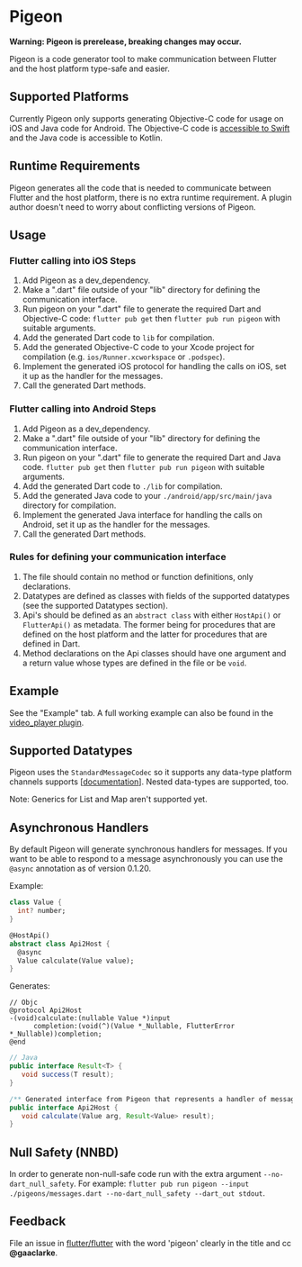 # Pigeon

**Warning: Pigeon is prerelease, breaking changes may occur.**

Pigeon is a code generator tool to make communication between Flutter and the
host platform type-safe and easier.

## Supported Platforms

Currently Pigeon only supports generating Objective-C code for usage on iOS and
Java code for Android.  The Objective-C code is [accessible to Swift](https://developer.apple.com/documentation/swift/imported_c_and_objective-c_apis/importing_objective-c_into_swift) and the Java
code is accessible to Kotlin.

## Runtime Requirements

Pigeon generates all the code that is needed to communicate between Flutter and
the host platform, there is no extra runtime requirement.  A plugin author
doesn't need to worry about conflicting versions of Pigeon.

## Usage

### Flutter calling into iOS Steps

1) Add Pigeon as a dev_dependency.
1) Make a ".dart" file outside of your "lib" directory for defining the communication interface.
1) Run pigeon on your ".dart" file to generate the required Dart and Objective-C code:
   `flutter pub get` then `flutter pub run pigeon` with suitable arguments.
1) Add the generated Dart code to `lib` for compilation.
1) Add the generated Objective-C code to your Xcode project for compilation
   (e.g. `ios/Runner.xcworkspace` or `.podspec`).
1) Implement the generated iOS protocol for handling the calls on iOS, set it up
   as the handler for the messages.
1) Call the generated Dart methods.

### Flutter calling into Android Steps

1) Add Pigeon as a dev_dependency.
1) Make a ".dart" file outside of your "lib" directory for defining the communication interface.
1) Run pigeon on your ".dart" file to generate the required Dart and Java code.
   `flutter pub get` then `flutter pub run pigeon` with suitable arguments.
1) Add the generated Dart code to `./lib` for compilation.
1) Add the generated Java code to your `./android/app/src/main/java` directory for compilation.
1) Implement the generated Java interface for handling the calls on Android, set it up
   as the handler for the messages.
1) Call the generated Dart methods.

### Rules for defining your communication interface

1) The file should contain no method or function definitions, only declarations.
1) Datatypes are defined as classes with fields of the supported datatypes (see
   the supported Datatypes section).
1) Api's should be defined as an `abstract class` with either `HostApi()` or
   `FlutterApi()` as metadata.  The former being for procedures that are defined
   on the host platform and the latter for procedures that are defined in Dart.
1) Method declarations on the Api classes should have one argument and a return
   value whose types are defined in the file or be `void`.

## Example

See the "Example" tab.  A full working example can also be found in the
[video_player plugin](https://github.com/flutter/plugins/tree/master/packages/video_player).

## Supported Datatypes

Pigeon uses the `StandardMessageCodec` so it supports any data-type platform
channels supports
[[documentation](https://flutter.dev/docs/development/platform-integration/platform-channels#codec)].  Nested data-types are supported, too.

Note: Generics for List and Map aren't supported yet.

## Asynchronous Handlers

By default Pigeon will generate synchronous handlers for messages.  If you want
to be able to respond to a message asynchronously you can use the `@async`
annotation as of version 0.1.20.

Example:

```dart
class Value {
  int? number;
}

@HostApi()
abstract class Api2Host {
  @async
  Value calculate(Value value);
}
```

Generates:

```objc
// Objc
@protocol Api2Host
-(void)calculate:(nullable Value *)input 
      completion:(void(^)(Value *_Nullable, FlutterError *_Nullable))completion;
@end
```

```java
// Java
public interface Result<T> {
   void success(T result);
}

/** Generated interface from Pigeon that represents a handler of messages from Flutter.*/
public interface Api2Host {
   void calculate(Value arg, Result<Value> result);
}
```

## Null Safety (NNBD)

In order to generate non-null-safe code run with the extra argument
`--no-dart_null_safety`. For example:
`flutter pub run pigeon --input ./pigeons/messages.dart --no-dart_null_safety --dart_out stdout`.

## Feedback

File an issue in [flutter/flutter](https://github.com/flutter/flutter) with the
word 'pigeon' clearly in the title and cc **@gaaclarke**.

